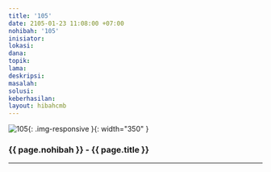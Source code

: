 ```yaml
---
title: '105'
date: 2105-01-23 11:08:00 +07:00
nohibah: '105'
inisiator: 
lokasi: 
dana: 
topik: 
lama: 
deskripsi: 
masalah: 
solusi: 
keberhasilan: 
layout: hibahcmb
---
```


![105](/static/img/hibahcmb/105.png){: .img-responsive }{: width="350" }

### {{ page.nohibah }} - {{ page.title }}

---
